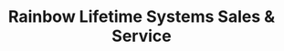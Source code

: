 ---
title: "Rainbow Lifetime Systems Sales & Service"
url: /corning/rainbow-lifetime-systems-sales-and-service/
shop: vacuum cleaner
---